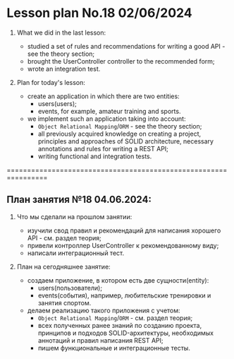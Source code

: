 # Lesson plan No.18 02/06/2024

1. What we did in the last lesson:
    - studied a set of rules and recommendations for writing a good API - see the theory section;
    - brought the UserController controller to the recommended form;
    - wrote an integration test.

2. Plan for today's lesson:
    - create an application in which there are two entities:
        - users(users);
        - events, for example, amateur training and sports.
    - we implement such an application taking into account:
        - `Object Relational Mapping`/`ORM` - see the theory section;
        - all previously acquired knowledge on creating a project, principles and approaches of SOLID architecture, necessary annotations and rules for writing a REST API;
        - writing functional and integration tests.


================================================================

## План занятия №18 04.06.2024:

1. Что мы сделали на прошлом занятии:
    - изучили свод правил и рекомендаций для написания хорошего API - см. раздел теория;
    - привели контроллер UserController к рекомендованному виду;
    - написали интеграционный тест.

2. План на сегодняшнее занятие:
   - создаем приложение, в котором есть две сущности(entity):
     - users(пользователи);
     - events(события), например, любительские тренировки и занятия спортом.
   - делаем реализацию такого приложения с учетом:
     - `Object Relational Mapping`/`ORM` - см. раздел теория;
     - всех полученных ранее знаний по созданию проекта, принципов и подходов SOLID-архитектуры, необходимых аннотаций и правил написания REST API;
     - пишем функциональные и интеграционные тесты.
    







